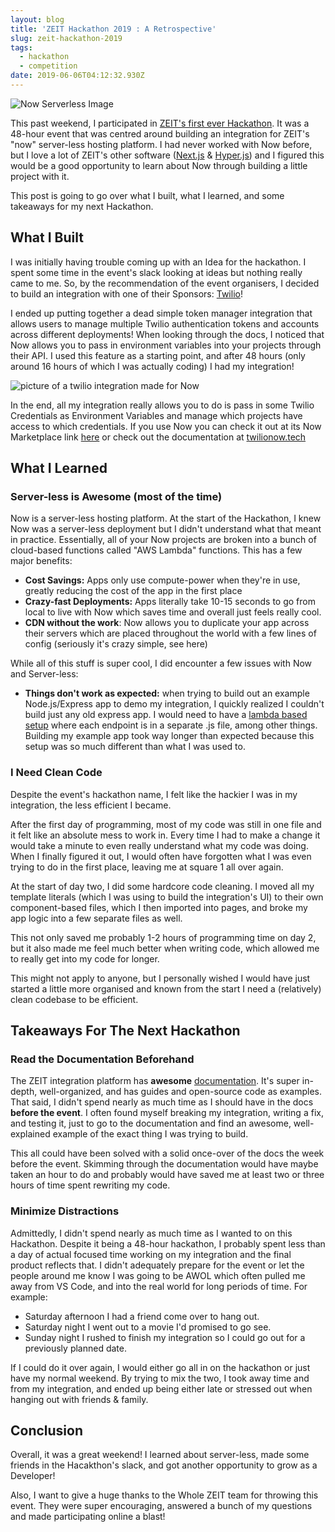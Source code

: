```yaml
---
layout: blog
title: 'ZEIT Hackathon 2019 : A Retrospective'
slug: zeit-hackathon-2019
tags:
  - hackathon
  - competition
date: 2019-06-06T04:12:32.930Z
---
```

![Now Serverless Image](/images/uploads/now-zeit.png "The Now Title Card")

This past weekend, I participated in [ZEIT's first ever Hackathon](https://zeit.co/hackathon). It was a 48-hour event that was centred around building an integration for ZEIT's "now" server-less hosting platform. I had never worked with Now before, but I love a lot of ZEIT's other software ([Next.js](https://nextjs.org/) & [Hyper.js](https://hyper.is/)) and I figured this would be a good opportunity to learn about Now through building a little project with it. 

This post is going to go over what I built, what I learned, and some takeaways for my next Hackathon.  

## What I Built

I was initially having trouble coming up with an Idea for the hackathon. I spent some time in the event's slack looking at ideas but nothing really came to me. So, by the recommendation of the event organisers, I decided to build an integration with one of their Sponsors: [Twilio](https://www.twilio.com/)! 

I ended up putting together a dead simple token manager integration that allows users to manage multiple Twilio authentication tokens and accounts across different deployments! When looking through the docs, I noticed that Now allows you to pass in environment variables into your projects through their API. I used this feature as a starting point, and after 48 hours (only around 16 hours of which I was actually coding) I had my integration!

![picture of a twilio integration made for Now](/images/uploads/my-integration.png "My Integration's home screen")

In the end, all my integration really allows you to do is pass in some Twilio Credentials as Environment Variables and manage which projects have access to which credentials. If you use Now you can check it out at its Now Marketplace link [here](https://zeit.co/integrations/twilio-now) or check out the documentation at [twilionow.tech](https://twilionow.tech)

## What I Learned

### Server-less is Awesome (most of the time)

Now is a server-less hosting platform. At the start of the Hackathon, I knew Now was a server-less deployment but I didn't understand what that meant in practice. Essentially, all of your Now projects are broken into a bunch of cloud-based functions called "AWS Lambda" functions. This has a few major benefits: 

* **Cost Savings:** Apps only use compute-power when they're in use, greatly reducing the cost of the app in the first place
* **Crazy-fast Deployments:** Apps literally take 10-15 seconds to go from local to live with Now which saves time and overall just feels really cool.
* **CDN without the work**: Now allows you to duplicate your app across their servers which are placed throughout the world with a few lines of config (seriously it's crazy simple, see here) 

While all of this stuff is super cool, I did encounter a few issues with Now and Server-less:

* **Things don't work as expected:** when trying to build out an example Node.js/Express app to demo my integration, I quickly realized I couldn't build just any old express app. I would need to have a [lambda based setup](https://github.com/zeit/now-examples/tree/master/express) where each endpoint is in a separate .js file, among other things. Building my example app took way longer than expected because this setup was so much different than what I was used to. 

### I Need Clean Code

Despite the event's hackathon name, I felt like the hackier I was in my integration, the less efficient I became. 

After the first day of programming, most of my code was still in one file and it felt like an absolute mess to work in. Every time I had to make a change it would take a minute to even really understand what my code was doing. When I finally figured it out, I would often have forgotten what I was even trying to do in the first place, leaving me at square 1 all over again.

At the start of day two, I did some hardcore code cleaning. I moved all my template literals (which I was using to build the integration's UI) to their own component-based files, which I then imported into pages, and broke my app logic into a few separate files as well.  

This not only saved me probably 1-2 hours of programming time on day 2, but it also made me feel much better when writing code, which allowed me to really get into my code for longer.

This might not apply to anyone, but I personally wished I would have just started a little more organised and known from the start I need a (relatively) clean codebase to be efficient. 

## Takeaways For The Next Hackathon

### Read the Documentation Beforehand

The ZEIT integration platform has **awesome** [documentation](https://zeit.co/docs). It's super in-depth, well-organized, and has guides and open-source code as examples. That said, I didn't spend nearly as much time as I should have in the docs **before the event**. I often found myself breaking my integration, writing a fix, and testing it, just to go to the documentation and find an awesome, well-explained example of the exact thing I was trying to build. 

This all could have been solved with a solid once-over of the docs the week before the event. Skimming through the documentation would have maybe taken an hour to do and probably would have saved me at least two or three hours of time spent rewriting my code. 

### Minimize Distractions

Admittedly, I didn't spend nearly as much time as I wanted to on this Hackathon. Despite it being a 48-hour hackathon, I probably spent less than a day of actual focused time working on my integration and the final product reflects that. I didn't adequately prepare for the event or let the people around me know I was going to be AWOL which often pulled me away from VS Code, and into the real world for long periods of time. For example: 

* Saturday afternoon I had a friend come over to hang out.
* Saturday night I went out to a movie I'd promised to go see.
* Sunday night I rushed to finish my integration so I could go out for a previously planned date. 

If I could do it over again, I would either go all in on the hackathon or just have my normal weekend. By trying to mix the two, I took away time and from my integration, and ended up being either late or stressed out when hanging out with friends & family.

## Conclusion

Overall, it was a great weekend!
I learned about server-less, made some friends in the Hacakthon's slack, and got another opportunity to grow as a Developer! 

Also, I want to give a huge thanks to the Whole ZEIT team for throwing this event. They were super encouraging, answered a bunch of my questions and made participating online a blast!
